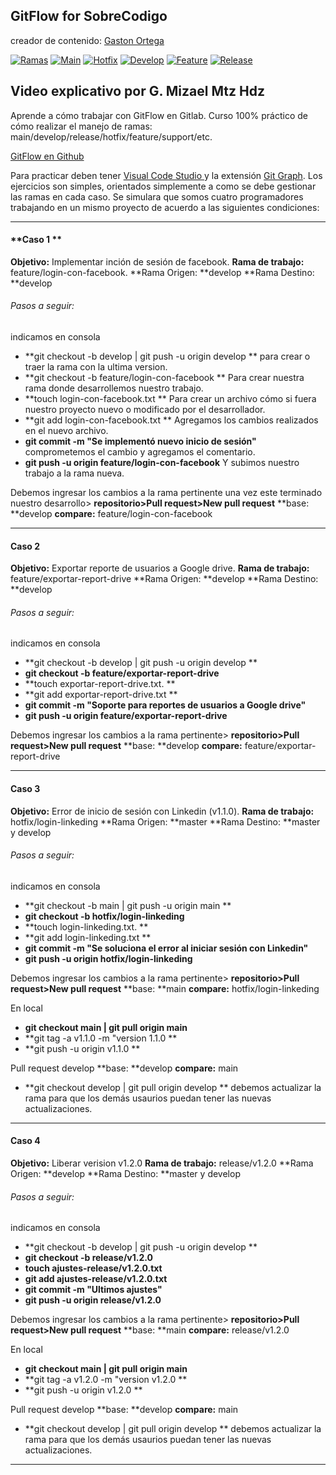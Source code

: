 

## **GitFlow for SobreCodigo**
creador de contenido:  [Gaston Ortega](https://www.instagram.com/sobrecodigo/ "Gaston Ortega")

[![Ramas](img/1GitFlow.jpeg "Ramas")](https://imgur.com/uZ9KJnd "Ramas")
[![Main](img/2GitFlow.jpeg "Main")](https://imgur.com/Ns0pDJM "Main")
[![Hotfix](img/3GitFlow.jpeg "Hotfix")](https://imgur.com/yXso3HN "Hotfix")
[![Develop](img/4GitFlow.jpeg "Develop")](https://imgur.com/DFkAkav "Develop")
[![Feature](img/5GitFlow.jpeg "Feature")](https://imgur.com/8oOjgBJ "Feature")
[![Release](img/6GitFlow.jpeg "Release")](https://imgur.com/TYOD8if "Release")



## Video explicativo por G. Mizael Mtz Hdz

Aprende a cómo trabajar con GitFlow en Gitlab. 
Curso 100% práctico de cómo realizar el manejo de ramas: main/develop/release/hotfix/feature/support/etc.

[GitFlow en Github](https://www.youtube.com/watch?v=LkYWop93S70 "GitFlow en Github")

Para practicar deben tener [Visual Code Studio ](https://code.visualstudio.com/ "Visual Code Studio ") y la extensión [Git Graph](https://marketplace.visualstudio.com/items?itemName=mhutchie.git-graph "Git Graph"). 
Los ejercicios son simples, orientados simplemente a como se debe gestionar las ramas en cada caso. Se simulara que somos cuatro programadores trabajando en un mismo proyecto de acuerdo a las siguientes condiciones: 


------------


#### **Caso 1 **
**Objetivo:** Implementar inción de sesión de facebook.
**Rama de trabajo:** feature/login-con-facebook.
**Rama Origen: **develop
**Rama Destino: **develop

###### Pasos a seguir: 
indicamos en consola
- **git checkout -b develop | git push -u origin develop ** para crear o traer la rama con la ultima version.
- **git checkout -b feature/login-con-facebook ** Para crear nuestra rama donde desarrollemos nuestro trabajo. 
- **touch login-con-facebook.txt **  Para crear un archivo cómo si fuera nuestro proyecto nuevo o modificado por el desarrollador. 
- **git add login-con-facebook.txt ** Agregamos los cambios realizados en el nuevo archivo. 
- **git commit -m "Se implementó nuevo inicio de sesión"** comprometemos el cambio y agregamos el comentario.
- **git push -u origin feature/login-con-facebook**  Y subimos nuestro trabajo a la rama nueva. 

Debemos ingresar los cambios a la rama pertinente una vez este terminado nuestro desarrollo>
**repositorio>Pull request>New pull request**
**base: **develop
**compare:** feature/login-con-facebook

------------


#### **Caso 2**
**Objetivo:** Exportar reporte de usuarios a Google drive. 
**Rama de trabajo:** feature/exportar-report-drive
**Rama Origen: **develop
**Rama Destino: **develop

###### Pasos a seguir: 
indicamos en consola
- **git checkout -b develop | git push -u origin develop ** 
- **git checkout -b feature/exportar-report-drive**
- **touch exportar-report-drive.txt. ** 
- **git add exportar-report-drive.txt ** 
- **git commit -m "Soporte para reportes de usuarios a Google drive"** 
- **git push -u origin feature/exportar-report-drive**  

Debemos ingresar los cambios a la rama pertinente>
**repositorio>Pull request>New pull request**
**base: **develop
**compare:** feature/exportar-report-drive

------------




#### **Caso 3**
**Objetivo:** Error de inicio de sesión con Linkedin (v1.1.0). 
**Rama de trabajo:** hotfix/login-linkeding
**Rama Origen: **master
**Rama Destino: **master y develop
###### Pasos a seguir: 

indicamos en consola
- **git checkout -b main | git push -u origin main ** 
- **git checkout -b hotfix/login-linkeding** 
- **touch login-linkeding.txt. **  
- **git add login-linkeding.txt **
- **git commit -m "Se soluciona el error al iniciar sesión con Linkedin"** 
- **git push -u origin hotfix/login-linkeding**  

Debemos ingresar los cambios a la rama pertinente>
**repositorio>Pull request>New pull request**
**base: **main
**compare:** hotfix/login-linkeding

En local
- **git checkout main  | git pull origin main**
- **git tag -a v1.1.0 -m "version 1.1.0 **
- **git push -u origin v1.1.0 **

Pull request develop
**base: **develop
**compare:** main
- **git checkout develop | git pull origin develop **  debemos actualizar la rama para que los demás usaurios puedan tener las nuevas actualizaciones.

------------

#### **Caso 4**
**Objetivo:** Liberar verision v1.2.0 
**Rama de trabajo:** release/v1.2.0
**Rama Origen: **develop
**Rama Destino: **master y develop

###### Pasos a seguir: 
indicamos en consola
- **git checkout -b develop | git push -u origin develop ** 
- **git checkout -b release/v1.2.0**
- **touch ajustes-release/v1.2.0.txt** 
- **git add ajustes-release/v1.2.0.txt** 
- **git commit -m "Ultimos ajustes"** 
- **git push -u origin release/v1.2.0**  

Debemos ingresar los cambios a la rama pertinente>
**repositorio>Pull request>New pull request**
**base: **main
**compare:** release/v1.2.0

En local
- **git checkout main  | git pull origin main**
- **git tag -a v1.2.0 -m "version v1.2.0 **
- **git push -u origin v1.2.0 **

Pull request develop
**base: **develop
**compare:** main
- **git checkout develop | git pull origin develop **  debemos actualizar la rama para que los demás usaurios puedan tener las nuevas actualizaciones.

------------

